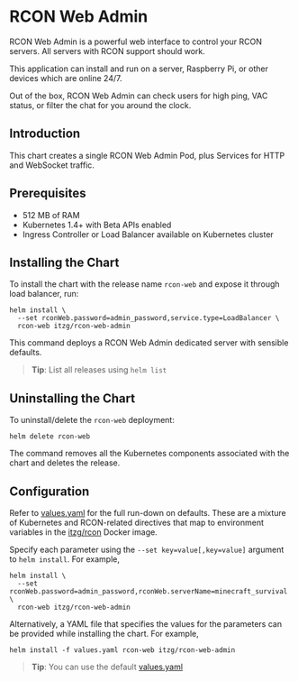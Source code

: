 # RCON Web Admin

RCON Web Admin is a powerful web interface to control your RCON servers. All servers with RCON support should work.

This application can install and run on a server, Raspberry Pi, or other devices which are online 24/7.

Out of the box, RCON Web Admin can check users for high ping, VAC status, or filter the chat for you around the clock.

## Introduction

This chart creates a single RCON Web Admin Pod, plus Services for HTTP and WebSocket traffic.

## Prerequisites

- 512 MB of RAM
- Kubernetes 1.4+ with Beta APIs enabled
- Ingress Controller or Load Balancer available on Kubernetes cluster

## Installing the Chart

To install the chart with the release name `rcon-web` and expose it through load balancer, run:

```shell
helm install \
  --set rconWeb.password=admin_password,service.type=LoadBalancer \
  rcon-web itzg/rcon-web-admin
```

This command deploys a RCON Web Admin dedicated server with sensible defaults.

> **Tip**: List all releases using `helm list`

## Uninstalling the Chart

To uninstall/delete the `rcon-web` deployment:

```shell
helm delete rcon-web
```

The command removes all the Kubernetes components associated with the chart and deletes the release.

## Configuration

Refer to [values.yaml](values.yaml) for the full run-down on defaults. These are a mixture of Kubernetes and RCON-related directives that map to environment variables in the [itzg/rcon](https://hub.docker.com/r/itzg/rcon/) Docker image.

Specify each parameter using the `--set key=value[,key=value]` argument to `helm install`. For example,

```shell
helm install \
  --set rconWeb.password=admin_password,rconWeb.serverName=minecraft_survival \
  rcon-web itzg/rcon-web-admin
```

Alternatively, a YAML file that specifies the values for the parameters can be provided while installing the chart. For example,

```shell
helm install -f values.yaml rcon-web itzg/rcon-web-admin
```

> **Tip**: You can use the default [values.yaml](values.yaml)
